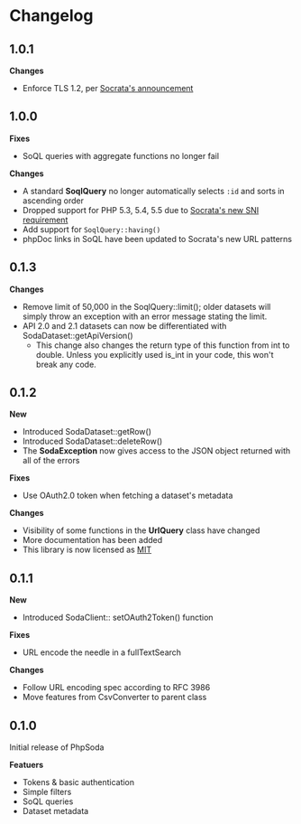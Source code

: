 # Changelog

## 1.0.1

**Changes**

- Enforce TLS 1.2, per [Socrata's announcement](https://github.com/davidsierradz/PhpSoda/commit/63d01d48b51a6a20b0e29fcf1c5f739d78c21aa3)

## 1.0.0

**Fixes**

- SoQL queries with aggregate functions no longer fail

**Changes**

- A standard **SoqlQuery** no longer automatically selects `:id` and sorts in ascending order
- Dropped support for PHP 5.3, 5.4, 5.5 due to [Socrata's new SNI requirement](https://dev.socrata.com/changelog/2016/08/24/sni-now-required-for-https-connections.html)
- Add support for `SoqlQuery::having()`
- phpDoc links in SoQL have been updated to Socrata's new URL patterns

## 0.1.3

**Changes**

- Remove limit of 50,000 in the SoqlQuery::limit(); older datasets will simply throw an exception with an error message stating the limit.
- API 2.0 and 2.1 datasets can now be differentiated with SodaDataset::getApiVersion()
    - This change also changes the return type of this function from int to double. Unless you explicitly used is_int in your code, this won't break any code.

## 0.1.2

**New**

- Introduced SodaDataset::getRow()
- Introduced SodaDataset::deleteRow()
- The **SodaException** now gives access to the JSON object returned with all of the errors

**Fixes**

- Use OAuth2.0 token when fetching a dataset's metadata

**Changes**

- Visibility of some functions in the **UrlQuery** class have changed
- More documentation has been added
- This library is now licensed as [MIT](https://github.com/davidsierradz/PhpSoda/blob/master/LICENSE.md)

## 0.1.1

**New**

- Introduced SodaClient:: setOAuth2Token() function

**Fixes**

- URL encode the needle in a fullTextSearch

**Changes**

- Follow URL encoding spec according to RFC 3986
- Move features from CsvConverter to parent class

## 0.1.0

Initial release of PhpSoda

**Featuers**

- Tokens & basic authentication
- Simple filters
- SoQL queries
- Dataset metadata
